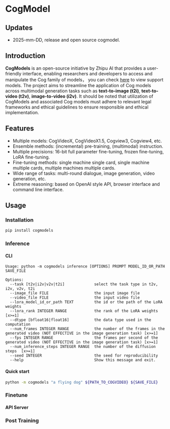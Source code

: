 # CogModel

## Updates

- 2025-mm-DD, release and open source cogmodel.

## Introduction

**CogModels** is an open-source initiative by Zhipu AI that provides a user-friendly interface, enabling researchers and developers to access and manipulate the Cog family of models， you can check [here](docs/05-Model%20Card.md) to view support models. The project aims to streamline the application of Cog models across multimodal generation tasks such as **text-to-image (t2i)**, **text-to-video (t2v)**, **image-to-video (i2v)**. It should be noted that utilization of CogModels and associated Cog models must adhere to relevant legal frameworks and ethical guidelines to ensure responsible and ethical implementation.

## Features
- Multiple models: CogVideoX, CogVideoX1.5, Cogview3, Cogview4, etc.
- Ensemble methods: (incremental) pre-training, (multimodal) instruction.
- Multiple precisions: 16-bit full parameter fine-tuning, frozen fine-tuning, LoRA fine-tuning.
- Fine-tuning methods: single machine single card, single machine multiple cards, multiple machines multiple cards.
- Wide range of tasks: multi-round dialogue, image generation, video generation, etc.
- Extreme reasoning: based on OpenAI style API, browser interface and command line interface.

## Usage
### Installation

```bash
pip install cogmodels
```

### Inference

#### CLI

```text
Usage: python -m cogmodels inference [OPTIONS] PROMPT MODEL_ID_OR_PATH SAVE_FILE

Options:
  --task [t2v|i2v|v2v|t2i]             select the task type in t2v, i2v, v2v, t2i
  --image_file FILE                    the input image file
  --video_file FILE                    the input video file
  --lora_model_id_or_path TEXT         the id or the path of the LoRA weights
  --lora_rank INTEGER RANGE            the rank of the LoRA weights  [x>=1]
  --dtype [bfloat16|float16]           the data type used in the computation
  --num_frames INTEGER RANGE           the number of the frames in the generated video (NOT EFFECTIVE in the image generation task) [x>=1]
  --fps INTEGER RANGE                  the frames per second of the generated video (NOT EFFECTIVE in the image generation task) [x>=1]
  --num_inference_steps INTEGER RANGE  the number of the diffusion steps  [x>=1]
  --seed INTEGER                       the seed for reproducibility
  --help                               Show this message and exit.
```

#### Quick start
```bash
python -m cogmodels "a flying dog" ${PATH_TO_COGVIDEO} ${SAVE_FILE}
```

### Finetune


#### API Server

### Post Training
